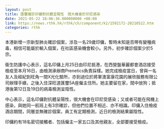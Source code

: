 ```yaml
---
layout: post
title: 匯璽確診印傭對抗體呈陽性　很大機會於印尼感染
date: 2021-05-22 18:06:36.000000000 +08:00
link: https://news.rthk.hk/rthk/ch/component/k2/1592172-20210522.htm
categories: rthk
---
```


本港新增一宗新型肺炎確診個案，涉及一名29歲印傭，暫時未知是否帶有變種病毒，相信可能屬於輸入個案，在社區感染機會較小。另外，初步確診個案少於5宗。

衞生防護中心表示，這名印傭上月25日由印尼抵港，在西營盤華麗都會酒店接受檢疫至本月16日，由檢測承辦商Prenetics負責採樣。她完成檢疫當日，曾與一名友人及經紀到旺角一間X光化驗所，亦到過位於將軍澳富康花園的展欣服務有限公司辦理手續，之後入住深旺道匯璽5A座僱主住所。她主要留在家，間中放狗；抵港後第12日及19日的病毒檢測呈陰性。

中心表示，這名印傭對抗體呈陽性，很大機會在印尼受感染；又或者可能在飛機上感染，與她同一航班上有3宗確診，但他們位置不相近、亦不相識。印傭入住檢疫酒店期間，同層並無確診個案，員工有定期檢測，近日的檢測結果屬陰性。

印傭約有18名密切接觸者、包括僱主一家五口及其他親友，全部要接受檢疫。
